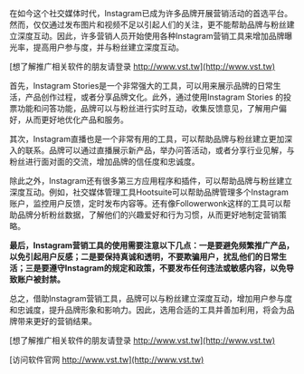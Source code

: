 在如今这个社交媒体时代，Instagram已成为许多品牌开展营销活动的首选平台。然而，仅仅通过发布图片和视频不足以引起人们的关注，更不能帮助品牌与粉丝建立深度互动。因此，许多营销人员开始使用各种Instagram营销工具来增加品牌曝光率，提高用户参与度，并与粉丝建立深度互动。

[想了解推广相关软件的朋友请登录 http://www.vst.tw](http://www.vst.tw)

首先，Instagram Stories是一个非常强大的工具，可以用来展示品牌的日常生活，产品创作过程，或者分享品牌文化。此外，通过使用Instagram Stories 的投票功能和问答功能，品牌可以与粉丝进行实时互动，收集反馈意见，了解用户偏好，从而更好地优化产品和服务。

其次，Instagram直播也是一个非常有用的工具，可以帮助品牌与粉丝建立更加深入的联系。品牌可以通过直播展示新产品，举办问答活动，或者分享行业见解，与粉丝进行面对面的交流，增加品牌的信任度和忠诚度。

除此之外，Instagram还有很多第三方应用程序和插件，可以帮助品牌与粉丝建立深度互动。例如，社交媒体管理工具Hootsuite可以帮助品牌管理多个Instagram账户，监控用户反馈，定时发布内容等。还有像Followerwonk这样的工具可以帮助品牌分析粉丝数据，了解他们的兴趣爱好和行为习惯，从而更好地制定营销策略。

**最后，Instagram营销工具的使用需要注意以下几点：一是要避免频繁推广产品，以免引起用户反感；二是要保持真诚和透明，不要欺骗用户，扰乱他们的日常生活；三是要遵守Instagram的规定和政策，不要发布任何违法或敏感内容，以免导致账户被封禁。**

总之，借助Instagram营销工具，品牌可以与粉丝建立深度互动，增加用户参与度和忠诚度，提升品牌形象和影响力。因此，选用合适的工具并善加利用，将会为品牌带来更好的营销结果。

[想了解推广相关软件的朋友请登录 http://www.vst.tw](http://www.vst.tw)


[访问软件官网 http://www.vst.tw](http://www.vst.tw)
